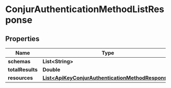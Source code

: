 

# ConjurAuthenticationMethodListResponse


## Properties

| Name | Type | Description | Notes |
|------------ | ------------- | ------------- | -------------|
|**schemas** | **List&lt;String&gt;** |  |  [optional] |
|**totalResults** | **Double** |  |  [optional] |
|**resources** | [**List&lt;ApiKeyConjurAuthenticationMethodResponse&gt;**](ApiKeyConjurAuthenticationMethodResponse.md) |  |  [optional] |



